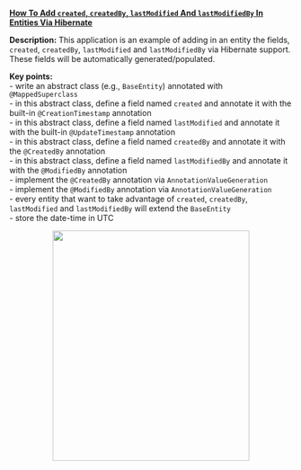 **[How To Add `created`, `createdBy`, `lastModified` And `lastModifiedBy` In Entities Via Hibernate](https://github.com/AnghelLeonard/Hibernate-SpringBoot/tree/master/HibernateSpringBootTimestampGeneration)**
 
**Description:** This application is an example of adding in an entity the fields, `created`, `createdBy`, `lastModified` and `lastModifiedBy` via Hibernate support. These fields will be automatically generated/populated.

**Key points:**\
     - write an abstract class (e.g., `BaseEntity`) annotated with `@MappedSuperclass`\
     - in this abstract class, define a field named `created` and annotate it with the built-in `@CreationTimestamp` annotation\
     - in this abstract class, define a field named `lastModified` and annotate it with the built-in `@UpdateTimestamp` annotation\
     - in this abstract class, define a field named `createdBy` and annotate it with the `@CreatedBy` annotation\
     - in this abstract class, define a field named `lastModifiedBy` and annotate it with the `@ModifiedBy` annotation\
     - implement the `@CreatedBy` annotation via `AnnotationValueGeneration`\
     - implement the `@ModifiedBy` annotation via `AnnotationValueGeneration`\
     - every entity that want to take advantage of `created`, `createdBy`, `lastModified` and `lastModifiedBy` will extend the `BaseEntity`\
     - store the date-time in UTC
     
<a href="https://leanpub.com/java-persistence-performance-illustrated-guide"><p align="center"><img src="https://github.com/AnghelLeonard/Hibernate-SpringBoot/blob/master/Java%20Persistence%20Performance%20Illustrated%20Guide.jpg" height="410" width="350"/></p></a>

